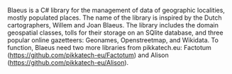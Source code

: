 Blaeus is a C# library for the management of data of geographic localities, mostly populated places. 
The name of the library is inspired by the Dutch cartographers, Willem and Joan Blaeus. 
The library includes the domain geospatial classes, tolls for their storage on an SQlite database, and three popular online gazetteers: Geonames, Openstreetmap, and Wikidata.
To function, Blaeus need two more libraries from pikkatech.eu: Factotum (https://github.com/pikkatech-eu/Factotum) and Alison (https://github.com/pikkatech-eu/Alison).
